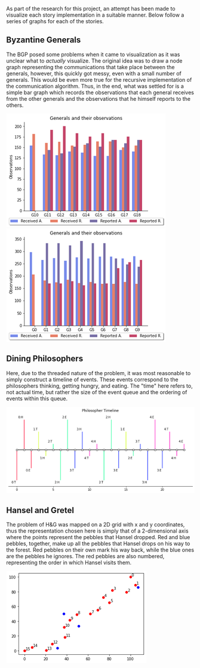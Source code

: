 As part of the research for this project, an attempt has been made to visualize each story implementation in a suitable manner. Below follow a series of graphs for each of the stories.

## Byzantine Generals

The BGP posed some problems when it came to visualization as it was unclear what to *actually* visualize. The original idea was to draw a node graph representing the communications that take place between the generals, however, this quickly got messy, even with a small number of generals. This would be even more true for the recursive implementation of the communication algorithm. Thus, in the end, what was settled for is a simple bar graph which records the observations that each general receives from the other generals and the observations that he himself reports to the others.

![BGP 3m](img/generals_3m.png)
![BGP 3m+1](img/generals_3m1.png)


## Dining Philosophers

Here, due to the threaded nature of the problem, it was most reasonable to simply construct a timeline of events. These events correspond to the philosophers thinking, getting hungry, and eating. The "time" here refers to, not actual time, but rather the size of the event queue and the ordering of events within this queue.

![Philosophers](img/philosophers.png)


## Hansel and Gretel

The problem of H&G was mapped on a 2D grid with x and y coordinates, thus the representation chosen here is simply that of a 2-dimensional axis where the points represent the pebbles that Hansel dropped. Red and blue pebbles, together, make up all the pebbles that Hansel drops on his way to the forest. Red pebbles on their own mark his way back, while the blue ones are the pebbles he ignores. The red pebbles are also numbered, representing the order in which Hansel visits them.

![Hansel and Gretel](img/hansel.png)
